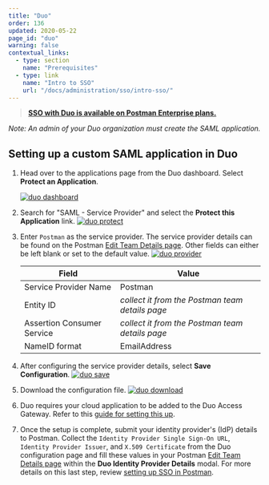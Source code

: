 ```yaml
---
title: "Duo"
order: 136
updated: 2020-05-22
page_id: "duo"
warning: false
contextual_links:
  - type: section
    name: "Prerequisites"
  - type: link
    name: "Intro to SSO"
    url: "/docs/administration/sso/intro-sso/"
---
```


> **[SSO with Duo is available on Postman Enterprise plans.](https://www.postman.com/pricing)**

*Note: An admin of your Duo organization must create the SAML application.*

## Setting up a custom SAML application in Duo

1. Head over to the applications page from the Duo dashboard. Select **Protect an Application**.

     [![duo dashboard](https://assets.postman.com/postman-docs/duo_dashboard.png)](https://assets.postman.com/postman-docs/duo_dashboard.png)

1. Search for "SAML - Service Provider" and select the **Protect this Application** link.
     [![duo protect](https://assets.postman.com/postman-docs/duo_protect.png)](https://assets.postman.com/postman-docs/duo_protect.png)

1. Enter `Postman` as the service provider. The service provider details can be found on the Postman [Edit Team Details page](https://go.postman.co/settings/team/general). Other fields can either be left blank or set to the default value.
     [![duo provider](https://assets.postman.com/postman-docs/duo_provider.png)](https://assets.postman.com/postman-docs/duo_provider.png)

     | **Field** | **Value** |
     |---|---|
     | Service Provider Name | Postman |
     | Entity ID | *collect it from the Postman team details page* |
     | Assertion Consumer Service | *collect it from the Postman team details page* |
     | NameID format | EmailAddress |

1. After configuring the service provider details, select **Save Configuration**.
     [![duo save](https://assets.postman.com/postman-docs/duo_save.png)](https://assets.postman.com/postman-docs/duo_save.png)

1. Download the configuration file.
     [![duo download](https://assets.postman.com/postman-docs/duo_download.png)](https://assets.postman.com/postman-docs/duo_download.png)

1. Duo requires your cloud application to be added to the Duo Access Gateway. Refer to this [guide for setting this up](https://duo.com/docs/dag-generic).

1. Once the setup is complete, submit your identity provider's (IdP) details to Postman. Collect the `Identity Provider Single Sign-On URL`, `Identity Provider Issuer`, and `X.509 Certificate` from the Duo configuration page and fill these values in your Postman [Edit Team Details page](https://go.postman.co/settings/team/general) within the **Duo Identity Provider Details** modal. For more details on this last step, review [setting up SSO in Postman](/docs/administration/sso/admin-sso/).
